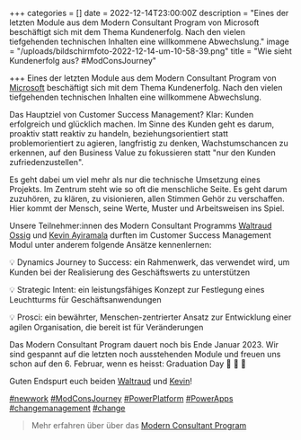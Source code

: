 +++
categories = []
date = 2022-12-14T23:00:00Z
description = "Eines der letzten Module aus dem Modern Consultant Program von Microsoft beschäftigt sich mit dem Thema Kundenerfolg. Nach den vielen tiefgehenden technischen Inhalten eine willkommene Abwechslung."
image = "/uploads/bildschirmfoto-2022-12-14-um-10-58-39.png"
title = "Wie sieht Kundenerfolg aus? #ModConsJourney"

+++
Eines der letzten Module aus dem Modern Consultant Program von [Microsoft](https://www.linkedin.com/company/microsoft/) beschäftigt sich mit dem Thema Kundenerfolg. Nach den vielen tiefgehenden technischen Inhalten eine willkommene Abwechslung.

Das Hauptziel von Customer Success Management? Klar: Kunden erfolgreich und glücklich machen. Im Sinne des Kunden geht es darum, proaktiv statt reaktiv zu handeln, beziehungsorientiert statt problemorientiert zu agieren, langfristig zu denken, Wachstumschancen zu erkennen, auf den Business Value zu fokussieren statt "nur den Kunden zufriedenzustellen".

Es geht dabei um viel mehr als nur die technische Umsetzung eines Projekts. Im Zentrum steht wie so oft die menschliche Seite. Es geht darum zuzuhören, zu klären, zu visionieren, allen Stimmen Gehör zu verschaffen. Hier kommt der Mensch, seine Werte, Muster und Arbeitsweisen ins Spiel.

Unsere Teilnehmer:innen des Modern Consultant Programms [Waltraud Ossig](https://www.linkedin.com/in/ACoAACDFkB4B_n_i8unCFrdHTGbwoUOa1TC3xPM) und [Kevin Ayiramala](https://www.linkedin.com/in/ACoAACfUGpIB4mF8zlbYDGShsnZRAsPq8tOFkF4) durften im Customer Success Management Modul unter anderem folgende Ansätze kennenlernen:

💡 Dynamics Journey to Success: ein Rahmenwerk, das verwendet wird, um Kunden bei der Realisierung des Geschäftswerts zu unterstützen

💡 Strategic Intent: ein leistungsfähiges Konzept zur Festlegung eines Leuchtturms für Geschäftsanwendungen

💡 Prosci: ein bewährter, Menschen-zentrierter Ansatz zur Entwicklung einer agilen Organisation, die bereit ist für Veränderungen

Das Modern Consultant Program dauert noch bis Ende Januar 2023. Wir sind gespannt auf die letzten noch ausstehenden Module und freuen uns schon auf den 6. Februar, wenn es heisst: Graduation Day 🥳 🥳 🥳

Guten Endspurt euch beiden [Waltraud](https://www.linkedin.com/in/ACoAACDFkB4B_n_i8unCFrdHTGbwoUOa1TC3xPM) und [Kevin](https://www.linkedin.com/in/ACoAACfUGpIB4mF8zlbYDGShsnZRAsPq8tOFkF4)!

[#newwork](https://www.linkedin.com/feed/hashtag/?keywords=newwork&highlightedUpdateUrns=urn%3Ali%3Aactivity%3A7009114354180595712) [#ModConsJourney](https://www.linkedin.com/feed/hashtag/?keywords=modconsjourney&highlightedUpdateUrns=urn%3Ali%3Aactivity%3A7009114354180595712) [#PowerPlatform](https://www.linkedin.com/feed/hashtag/?keywords=powerplatform&highlightedUpdateUrns=urn%3Ali%3Aactivity%3A7009114354180595712) [#PowerApps](https://www.linkedin.com/feed/hashtag/?keywords=powerapps&highlightedUpdateUrns=urn%3Ali%3Aactivity%3A7009114354180595712) [#changemanagement](https://www.linkedin.com/feed/hashtag/?keywords=changemanagement&highlightedUpdateUrns=urn%3Ali%3Aactivity%3A7009114354180595712) [#change](https://www.linkedin.com/feed/hashtag/?keywords=change&highlightedUpdateUrns=urn%3Ali%3Aactivity%3A7009114354180595712)

> Mehr erfahren über über das [Modern Consultant Program](https://www.corporatesoftware.ch/blog/der-weg-in-die-zukunft-modern-consultants-braucht-das-land/ "Modern Consultant Program von Microsoft")